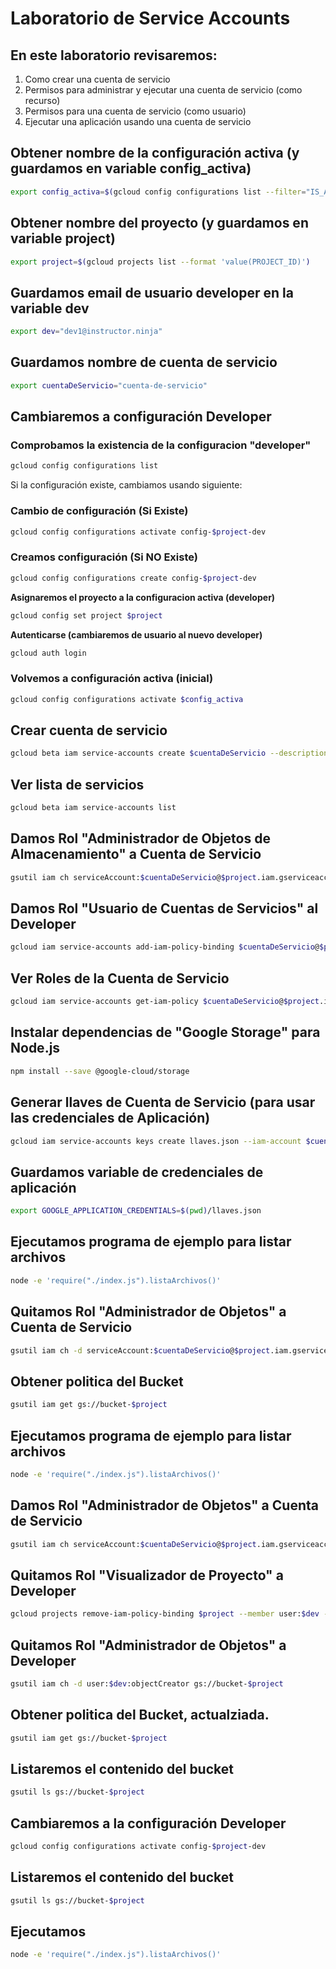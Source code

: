 # Laboratorio de Service Accounts

## En este laboratorio revisaremos:
1) Como crear una cuenta de servicio
2) Permisos para administrar y ejecutar una cuenta de servicio (como recurso)
3) Permisos para una cuenta de servicio (como usuario)
4) Ejecutar una aplicación usando una cuenta de servicio


## Obtener nombre de la configuración activa (y guardamos en variable config_activa)
```bash
export config_activa=$(gcloud config configurations list --filter="IS_ACTIVE=True" --format 'value(NAME)')
```

## Obtener nombre del proyecto (y guardamos en variable project)
```bash
export project=$(gcloud projects list --format 'value(PROJECT_ID)')
```

## Guardamos email de usuario developer en la variable dev
```bash
export dev="dev1@instructor.ninja"
```

## Guardamos nombre de cuenta de servicio
```bash
export cuentaDeServicio="cuenta-de-servicio"
```

## Cambiaremos a configuración Developer

### Comprobamos la existencia de la configuracion "developer"
```bash
gcloud config configurations list
```
Si la configuración existe, cambiamos usando siguiente:

### Cambio de configuración (Si Existe)
```bash
gcloud config configurations activate config-$project-dev
```
### Creamos configuración (Si NO Existe)
```bash
gcloud config configurations create config-$project-dev
```
**Asignaremos el proyecto a la configuracion activa (developer)**
```bash
gcloud config set project $project
```

**Autenticarse (cambiaremos de usuario al nuevo developer)**
```bash
gcloud auth login
```

### Volvemos a configuración activa (inicial)
```bash
gcloud config configurations activate $config_activa
```

## Crear cuenta de servicio
```bash
gcloud beta iam service-accounts create $cuentaDeServicio --description "Cuenta de Servicio" --display-name "sa"
```

## Ver lista de servicios
```bash
gcloud beta iam service-accounts list
```

## Damos Rol "Administrador de Objetos de Almacenamiento" a Cuenta de Servicio
```bash
gsutil iam ch serviceAccount:$cuentaDeServicio@$project.iam.gserviceaccount.com:objectAdmin gs://bucket-$project
```

## Damos Rol "Usuario de Cuentas de Servicios" al Developer
```bash
gcloud iam service-accounts add-iam-policy-binding $cuentaDeServicio@$project.iam.gserviceaccount.com --member=user:$dev --role='roles/iam.serviceAccountUser'
```

## Ver Roles de la Cuenta de Servicio
```bash
gcloud iam service-accounts get-iam-policy $cuentaDeServicio@$project.iam.gserviceaccount.com
```

## Instalar dependencias de "Google Storage" para Node.js
```bash
npm install --save @google-cloud/storage
```

## Generar llaves de Cuenta de Servicio (para usar las credenciales de Aplicación)
```bash
gcloud iam service-accounts keys create llaves.json --iam-account $cuentaDeServicio@$project.iam.gserviceaccount.com
```

## Guardamos variable de credenciales de aplicación
```bash
export GOOGLE_APPLICATION_CREDENTIALS=$(pwd)/llaves.json
```

## Ejecutamos programa de ejemplo para listar archivos
```bash
node -e 'require("./index.js").listaArchivos()'
```

## Quitamos Rol "Administrador de Objetos" a Cuenta de Servicio
```bash
gsutil iam ch -d serviceAccount:$cuentaDeServicio@$project.iam.gserviceaccount.com:objectAdmin gs://bucket-$project
```

## Obtener politica del Bucket
```bash
gsutil iam get gs://bucket-$project
```

## Ejecutamos programa de ejemplo para listar archivos
```bash
node -e 'require("./index.js").listaArchivos()'
```

## Damos Rol "Administrador de Objetos" a Cuenta de Servicio
```bash
gsutil iam ch serviceAccount:$cuentaDeServicio@$project.iam.gserviceaccount.com:objectAdmin gs://bucket-$project
```

## Quitamos Rol "Visualizador de Proyecto" a Developer
```bash
gcloud projects remove-iam-policy-binding $project --member user:$dev --role roles/viewer
```

## Quitamos Rol "Administrador de Objetos" a Developer
```bash
gsutil iam ch -d user:$dev:objectCreator gs://bucket-$project
```

## Obtener politica del Bucket, actualziada.
```bash
gsutil iam get gs://bucket-$project
```

## Listaremos el contenido del bucket
```bash
gsutil ls gs://bucket-$project
```

## Cambiaremos a la configuración Developer
```bash
gcloud config configurations activate config-$project-dev
```

## Listaremos el contenido del bucket
```bash
gsutil ls gs://bucket-$project
```

## Ejecutamos
```bash
node -e 'require("./index.js").listaArchivos()'
```
